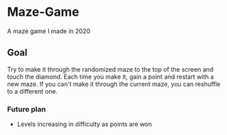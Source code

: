# Maze-Game
A maze game I made in 2020

## Goal
Try to make it through the randomized maze to the top of the screen and touch the diamond. Each time you make it, gain a point and restart with a new maze. If you can't make it through the current maze, you can reshuffle to a different one.

### Future plan
- Levels increasing in difficulty as points are won
